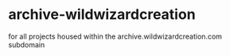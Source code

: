 # archive-wildwizardcreation
for all projects housed within the archive.wildwizardcreation.com subdomain 
